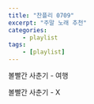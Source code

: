 ```yaml
---
title: "찬플리 0709"
excerpt: "주말 노래 추천"
categories: 
    - playlist
tags:
    - [playlist]
---
```


볼빨간 사춘기 - 여행

볼빨간 사춘기 - X